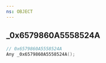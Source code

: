 ```yaml
---
ns: OBJECT
---
```

## _0x6579860A5558524A

```c
// 0x6579860A5558524A
Any _0x6579860A5558524A();
```

